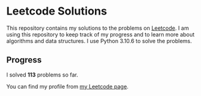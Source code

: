 # Leetcode Solutions

This repository contains my solutions to the problems on [Leetcode](https://leetcode.com/problemset/all/). I am using this repository to keep track of my progress and to learn more about algorithms and data structures. I use Python 3.10.6 to solve the problems.

## Progress

I solved **113** problems so far.

You can find my profile from [my Leetcode page](https://leetcode.com/taner_celikkiran/).
